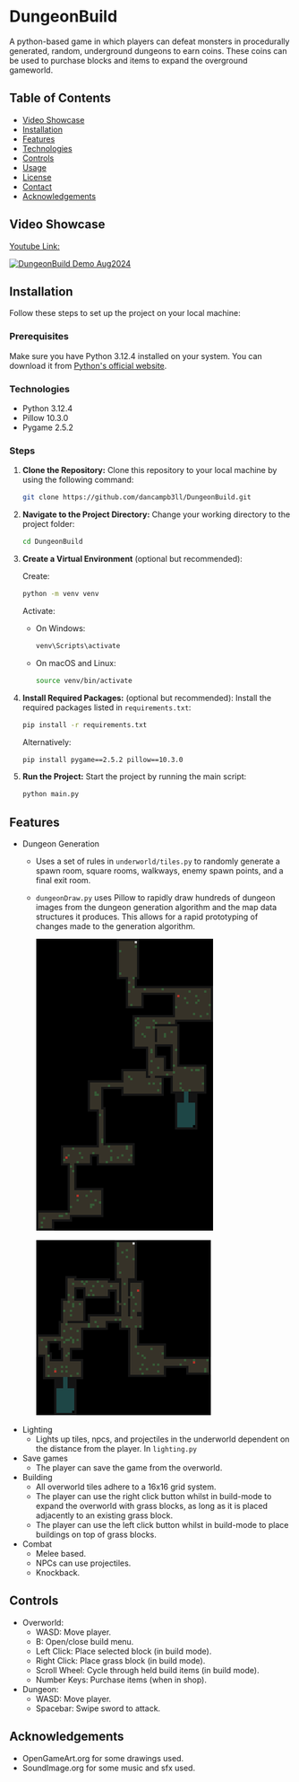 # DungeonBuild

A python-based game in which players can defeat monsters in procedurally generated, random, underground dungeons to earn coins. These coins can be used to purchase blocks and items to expand the overground gameworld.

## Table of Contents
- [Video Showcase](#video-showcase)
- [Installation](#installation)
- [Features](#features)
- [Technologies](#technologies)
- [Controls](#controls)
- [Usage](#usage)
- [License](#license)
- [Contact](#contact)
- [Acknowledgements](#acknowledgements)

## Video Showcase
[Youtube Link:]((https://www.youtube.com/watch?v=tZJ1gr_GUmo))

[![DungeonBuild Demo Aug2024](https://img.youtube.com/vi/tZJ1gr_GUmo/maxresdefault.jpg)](https://www.youtube.com/watch?v=tZJ1gr_GUmo)

## Installation

Follow these steps to set up the project on your local machine:

### Prerequisites

Make sure you have Python 3.12.4 installed on your system. You can download it from [Python's official website](https://www.python.org/downloads/release/python-3124/).

### Technologies

- Python 3.12.4
- Pillow 10.3.0
- Pygame 2.5.2

### Steps

1. **Clone the Repository:**
    Clone this repository to your local machine by using the following command:
    ```sh
    git clone https://github.com/dancampb3ll/DungeonBuild.git
    ```

2. **Navigate to the Project Directory:**
    Change your working directory to the project folder:
    ```sh
    cd DungeonBuild
3. **Create a Virtual Environment** (optional but recommended):
    
    Create:
    ```sh
    python -m venv venv
    ```

    Activate:
    - On Windows:
        ```sh
        venv\Scripts\activate
        ```
    - On macOS and Linux:
        ```sh
        source venv/bin/activate
        ```
4. **Install Required Packages:** (optional but recommended):
    Install the required packages listed in `requirements.txt`:
    ```sh
    pip install -r requirements.txt
    ```
    
    Alternatively:
    ```sh
    pip install pygame==2.5.2 pillow==10.3.0
    ```
5. **Run the Project:** 
    Start the project by running the main script:
    ```sh
    python main.py
    ```

## Features
- Dungeon Generation
    - Uses a set of rules in `underworld/tiles.py` to randomly generate a spawn room, square rooms, walkways, enemy spawn points, and a final exit room.
    - `dungeonDraw.py` uses Pillow to rapidly draw hundreds of dungeon images from the dungeon generation algorithm and the map data structures it produces. This allows for a rapid prototyping of changes made to the generation algorithm.

        ![Example 1](misc/readme/example_dungeon_image1.png)
        
        ![Example 2](misc/readme/example_dungeon_image2.png)
- Lighting
    - Lights up tiles, npcs, and projectiles in the underworld dependent on the distance from the player. In `lighting.py`
- Save games
    - The player can save the game from the overworld.
- Building
    - All overworld tiles adhere to a 16x16 grid system.
    - The player can use the right click button whilst in build-mode to expand the overworld with grass blocks, as long as it is placed adjacently to an existing grass block.
    - The player can use the left click button whilst in build-mode to place buildings on top of grass blocks.
- Combat
    - Melee based.
    - NPCs can use projectiles.
    - Knockback.

## Controls
- Overworld:
    - WASD: Move player.
    - B: Open/close build menu.
    - Left Click: Place selected block (in build mode).
    - Right Click: Place grass block (in build mode).
    - Scroll Wheel: Cycle through held build items (in build mode). 
    - Number Keys: Purchase items (when in shop). 
- Dungeon:
    - WASD: Move player.
    - Spacebar: Swipe sword to attack.

## Acknowledgements
- OpenGameArt.org for some drawings used.
- SoundImage.org for some music and sfx used.